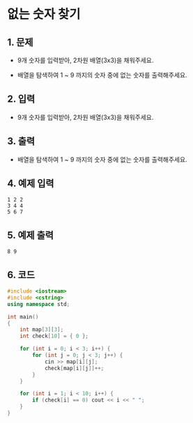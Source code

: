 # 없는 숫자 찾기

## 1. 문제
- 9개 숫자를 입력받아, 2차원 배열(3x3)을 채워주세요.

- 배열을 탐색하여 1 ~ 9 까지의 숫자 중에 없는 숫자를 출력해주세요.



## 2. 입력
- 9개 숫자를 입력받아, 2차원 배열(3x3)을 채워주세요.

## 3. 출력
- 배열을 탐색하여 1 ~ 9 까지의 숫자 중에 없는 숫자를 출력해주세요.

## 4. 예제 입력
```
1 2 2
3 4 4
5 6 7
```

## 5. 예제 출력
```
8 9
```

## 6. 코드
```c++
#include <iostream>
#include <cstring>
using namespace std;

int main()
{
    int map[3][3];
    int check[10] = { 0 };

    for (int i = 0; i < 3; i++) {
        for (int j = 0; j < 3; j++) {
            cin >> map[i][j];
            check[map[i][j]]++;
        }
    }

    for (int i = 1; i < 10; i++) {
        if (check[i] == 0) cout << i << " ";
    }
}
```
